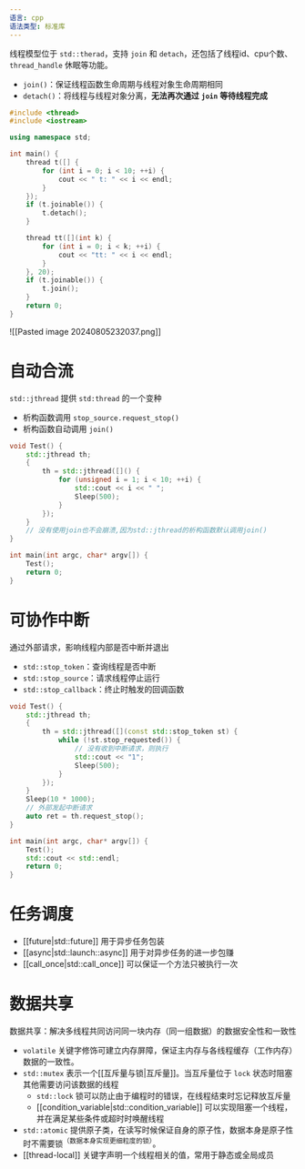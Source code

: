 ```yaml
---
语言: cpp
语法类型: 标准库
---
```

线程模型位于 `std::therad`，支持 `join` 和 `detach`，还包括了线程id、cpu个数、`thread_handle` 休眠等功能。
* `join()`：保证线程函数生命周期与线程对象生命周期相同
* `detach()`：将线程与线程对象分离，**无法再次通过** **`join`** **等待线程完成**

```cpp
#include <thread>
#include <iostream>

using namespace std;

int main() {
    thread t([] {
        for (int i = 0; i < 10; ++i) {
            cout << " t: " << i << endl;
        }
    });
    if (t.joinable()) {
        t.detach();
    }

    thread tt([](int k) {
        for (int i = 0; i < k; ++i) {
            cout << "tt: " << i << endl;
        }
    }, 20);
    if (t.joinable()) {
        t.join();
    }
    return 0;
}
```

![[Pasted image 20240805232037.png]]

# 自动合流

`std::jthread` 提供 `std:thread` 的一个变种

* 析构函数调用 `stop_source.request_stop()`
* 析构函数自动调用 `join()`

```cpp
void Test() {
    std::jthread th;
    {
        th = std::jthread([]() {
            for (unsigned i = 1; i < 10; ++i) {
                std::cout << i << " ";
                Sleep(500);
            }
        });
    }
    // 没有使用join也不会崩溃,因为std::jthread的析构函数默认调用join()
}

int main(int argc, char* argv[]) {
    Test();
    return 0;
}
```

# 可协作中断

通过外部请求，影响线程内部是否中断并退出

* `std::stop_token`：查询线程是否中断
* `std::stop_source`：请求线程停止运行
* `std::stop_callback`：终止时触发的回调函数

```cpp
void Test() {
    std::jthread th;
    {
        th = std::jthread([](const std::stop_token st) {
            while (!st.stop_requested()) {
                // 没有收到中断请求，则执行
                std::cout << "1";
                Sleep(500);
            }
        });
    }
    Sleep(10 * 1000);
    // 外部发起中断请求
    auto ret = th.request_stop();
}

int main(int argc, char* argv[]) {
    Test();
    std::cout << std::endl;
    return 0;
}
```

# 任务调度

* [[future|std::future]] 用于异步任务包装
* [[async|std::launch::async]] 用于对异步任务的进一步包赚
* [[call_once|std::call_once]] 可以保证一个方法只被执行一次

# 数据共享

数据共享：解决多线程共同访问同一块内存（同一组数据）的数据安全性和一致性

* `volatile` 关键字修饰可建立内存屏障，保证主内存与各线程缓存（工作内存）数据的一致性。
* `std::mutex` 表示一个[[互斥量与锁|互斥量]]。当互斥量位于 `lock` 状态时阻塞其他需要访问该数据的线程
    * `std::lock` 锁可以防止由于编程时的错误，在线程结束时忘记释放互斥量
    * [[condition_variable|std::condition_variable]] 可以实现阻塞一个线程，并在满足某些条件或超时时唤醒线程
* `std::atomic` 提供原子类，在读写时候保证自身的原子性，数据本身是原子性时不需要锁<sup>（数据本身实现更细粒度的锁）</sup>。
* [[thread-local]] 关键字声明一个线程相关的值，常用于静态或全局成员
